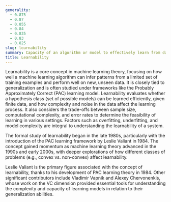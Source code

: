 ```yaml
---
generality:
  - 0.875
  - 0.87
  - 0.855
  - 0.84
  - 0.835
  - 0.83
  - 0.825
slug: learnability
summary: Capacity of an algorithm or model to effectively learn from data, often measured by how well it can generalize from training data to unseen data.
title: Learnability
---
```


Learnability is a core concept in machine learning theory, focusing on how well a machine learning algorithm can infer patterns from a limited set of training examples and perform well on new, unseen data. It is closely tied to generalization and is often studied under frameworks like the Probably Approximately Correct (PAC) learning model. Learnability evaluates whether a hypothesis class (set of possible models) can be learned efficiently, given finite data, and how complexity and noise in the data affect the learning process. It also considers the trade-offs between sample size, computational complexity, and error rates to determine the feasibility of learning in various settings. Factors such as overfitting, underfitting, and model complexity are integral to understanding the learnability of a system.

The formal study of learnability began in the late 1980s, particularly with the introduction of the PAC learning framework by Leslie Valiant in 1984. The concept gained momentum as machine learning theory advanced in the 1990s and early 2000s, with deeper explorations of how different classes of problems (e.g., convex vs. non-convex) affect learnability.

Leslie Valiant is the primary figure associated with the concept of learnability, thanks to his development of PAC learning theory in 1984. Other significant contributors include Vladimir Vapnik and Alexey Chervonenkis, whose work on the VC dimension provided essential tools for understanding the complexity and capacity of learning models in relation to their generalization abilities.
